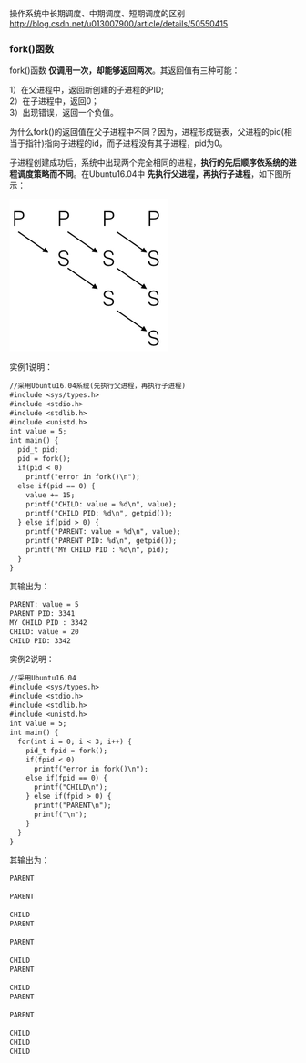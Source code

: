操作系统中长期调度、中期调度、短期调度的区别
http://blog.csdn.net/u013007900/article/details/50550415

### fork()函数

fork()函数 **仅调用一次，却能够返回两次**。其返回值有三种可能：

1）在父进程中，返回新创建的子进程的PID;  
2）在子进程中，返回0；  
3）出现错误，返回一个负值。  

为什么fork()的返回值在父子进程中不同？因为，进程形成链表，父进程的pid(相当于指针)指向子进程的id，而子进程没有其子进程，pid为0。

子进程创建成功后，系统中出现两个完全相同的进程，**执行的先后顺序依系统的进程调度策略而不同**。在Ubuntu16.04中 **先执行父进程，再执行子进程**，如下图所示：

![fork](image/fork.jpeg)

实例1说明：

```
//采用Ubuntu16.04系统(先执行父进程，再执行子进程)
#include <sys/types.h>
#include <stdio.h>
#include <stdlib.h>
#include <unistd.h>
int value = 5;
int main() {
  pid_t pid;
  pid = fork();
  if(pid < 0)
    printf("error in fork()\n");
  else if(pid == 0) {
    value += 15;
    printf("CHILD: value = %d\n", value);
    printf("CHILD PID: %d\n", getpid());
  } else if(pid > 0) {
    printf("PARENT: value = %d\n", value);
    printf("PARENT PID: %d\n", getpid());
    printf("MY CHILD PID : %d\n", pid);
  }
}
```

其输出为：

```
PARENT: value = 5
PARENT PID: 3341
MY CHILD PID : 3342
CHILD: value = 20
CHILD PID: 3342
```

实例2说明：

```
//采用Ubuntu16.04
#include <sys/types.h>
#include <stdio.h>
#include <stdlib.h>
#include <unistd.h>
int value = 5;
int main() {
  for(int i = 0; i < 3; i++) {
    pid_t fpid = fork();
    if(fpid < 0)
      printf("error in fork()\n");
    else if(fpid == 0) {
      printf("CHILD\n");
    } else if(fpid > 0) {
      printf("PARENT\n");
      printf("\n");
    }
  }
}
```

其输出为：

```
PARENT

PARENT

CHILD
PARENT

PARENT

CHILD
PARENT

CHILD
PARENT

PARENT

CHILD
CHILD
CHILD
```

